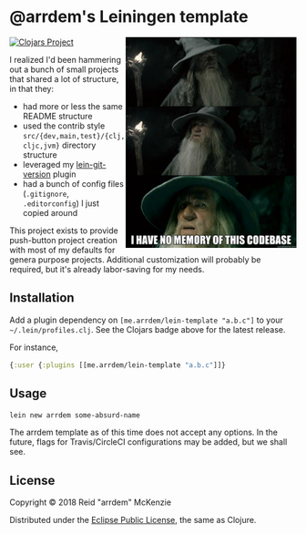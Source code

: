 # @arrdem's Leiningen template

<img align="right" src="https://github.com/arrdem/lein-template/raw/master/src/main/resources/template.jpg" width=300/>

[![Clojars Project](https://img.shields.io/clojars/v/me.arrdem/lein-template.svg)](https://clojars.org/me.arrdem/lein-template)

I realized I'd been hammering out a bunch of small projects that shared a lot of structure, in that
they:

- had more or less the same README structure
- used the contrib style `src/{dev,main,test}/{clj,cljc,jvm}` directory structure
- leveraged my [lein-git-version](https://github.com/arrdem/lein-git-version) plugin
- had a bunch of config files (`.gitignore`, `.editorconfig`) I just copied around

This project exists to provide push-button project creation with most of my defaults for genera
purpose projects. Additional customization will probably be required, but it's already labor-saving
for my needs.

## Installation

Add a plugin dependency on `[me.arrdem/lein-template "a.b.c"]` to your `~/.lein/profiles.clj`. See
the Clojars badge above for the latest release.

For instance,

``` clojure
{:user {:plugins [[me.arrdem/lein-template "a.b.c"]]}
```

## Usage

    lein new arrdem some-absurd-name

The arrdem template as of this time does not accept any options. In the future, flags for
Travis/CircleCI configurations may be added, but we shall see.

## License

Copyright © 2018 Reid "arrdem" McKenzie

Distributed under the [Eclipse Public License](./LICENSE), the same as Clojure.
